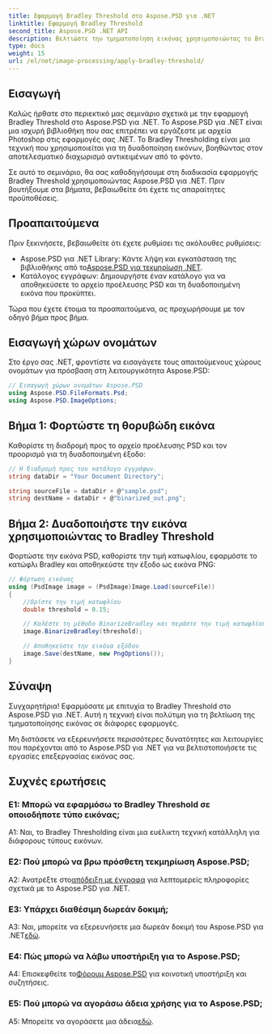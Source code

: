 ```yaml
---
title: Εφαρμογή Bradley Threshold στο Aspose.PSD για .NET
linktitle: Εφαρμογή Bradley Threshold
second_title: Aspose.PSD .NET API
description: Βελτιώστε την τμηματοποίηση εικόνας χρησιμοποιώντας το Bradley Threshold στο Aspose.PSD για .NET. Ένας βήμα προς βήμα οδηγός για αποτελεσματική δυαδοποίηση.
type: docs
weight: 15
url: /el/net/image-processing/apply-bradley-threshold/
---
```

## Εισαγωγή

Καλώς ήρθατε στο περιεκτικό μας σεμινάριο σχετικά με την εφαρμογή Bradley Threshold στο Aspose.PSD για .NET. Το Aspose.PSD για .NET είναι μια ισχυρή βιβλιοθήκη που σας επιτρέπει να εργάζεστε με αρχεία Photoshop στις εφαρμογές σας .NET. Το Bradley Thresholding είναι μια τεχνική που χρησιμοποιείται για τη δυαδοποίηση εικόνων, βοηθώντας στον αποτελεσματικό διαχωρισμό αντικειμένων από το φόντο.

Σε αυτό το σεμινάριο, θα σας καθοδηγήσουμε στη διαδικασία εφαρμογής Bradley Threshold χρησιμοποιώντας Aspose.PSD για .NET. Πριν βουτήξουμε στα βήματα, βεβαιωθείτε ότι έχετε τις απαραίτητες προϋποθέσεις.

## Προαπαιτούμενα

Πριν ξεκινήσετε, βεβαιωθείτε ότι έχετε ρυθμίσει τις ακόλουθες ρυθμίσεις:

-  Aspose.PSD για .NET Library: Κάντε λήψη και εγκατάσταση της βιβλιοθήκης από το[Aspose.PSD για τεκμηρίωση .NET](https://reference.aspose.com/psd/net/).
- Κατάλογος εγγράφων: Δημιουργήστε έναν κατάλογο για να αποθηκεύσετε το αρχείο προέλευσης PSD και τη δυαδοποιημένη εικόνα που προκύπτει.

Τώρα που έχετε έτοιμα τα προαπαιτούμενα, ας προχωρήσουμε με τον οδηγό βήμα προς βήμα.

## Εισαγωγή χώρων ονομάτων

Στο έργο σας .NET, φροντίστε να εισαγάγετε τους απαιτούμενους χώρους ονομάτων για πρόσβαση στη λειτουργικότητα Aspose.PSD:

```csharp
// Εισαγωγή χώρων ονομάτων Aspose.PSD
using Aspose.PSD.FileFormats.Psd;
using Aspose.PSD.ImageOptions;
```

## Βήμα 1: Φορτώστε τη θορυβώδη εικόνα

Καθορίστε τη διαδρομή προς το αρχείο προέλευσης PSD και τον προορισμό για τη δυαδοποιημένη έξοδο:

```csharp
// Η διαδρομή προς τον κατάλογο εγγράφων.
string dataDir = "Your Document Directory";

string sourceFile = dataDir + @"sample.psd";
string destName = dataDir + @"binarized_out.png";
```

## Βήμα 2: Δυαδοποιήστε την εικόνα χρησιμοποιώντας το Bradley Threshold

Φορτώστε την εικόνα PSD, καθορίστε την τιμή κατωφλίου, εφαρμόστε το κατώφλι Bradley και αποθηκεύστε την έξοδο ως εικόνα PNG:

```csharp
// Φόρτωση εικόνας
using (PsdImage image = (PsdImage)Image.Load(sourceFile))
{
    //Ορίστε την τιμή κατωφλίου
    double threshold = 0.15;

    // Καλέστε τη μέθοδο BinarizeBradley και περάστε την τιμή κατωφλίου ως παράμετρο
    image.BinarizeBradley(threshold);

    // Αποθηκεύστε την εικόνα εξόδου
    image.Save(destName, new PngOptions());
}
```

## Σύναψη

Συγχαρητήρια! Εφαρμόσατε με επιτυχία το Bradley Threshold στο Aspose.PSD για .NET. Αυτή η τεχνική είναι πολύτιμη για τη βελτίωση της τμηματοποίησης εικόνας σε διάφορες εφαρμογές.

Μη διστάσετε να εξερευνήσετε περισσότερες δυνατότητες και λειτουργίες που παρέχονται από το Aspose.PSD για .NET για να βελτιστοποιήσετε τις εργασίες επεξεργασίας εικόνας σας.

## Συχνές ερωτήσεις

### Ε1: Μπορώ να εφαρμόσω το Bradley Threshold σε οποιοδήποτε τύπο εικόνας;

A1: Ναι, το Bradley Thresholding είναι μια ευέλικτη τεχνική κατάλληλη για διάφορους τύπους εικόνων.

### Ε2: Πού μπορώ να βρω πρόσθετη τεκμηρίωση Aspose.PSD;

 A2: Ανατρέξτε στο[απόδειξη με έγγραφα](https://reference.aspose.com/psd/net/) για λεπτομερείς πληροφορίες σχετικά με το Aspose.PSD για .NET.

### Ε3: Υπάρχει διαθέσιμη δωρεάν δοκιμή;

 A3: Ναι, μπορείτε να εξερευνήσετε μια δωρεάν δοκιμή του Aspose.PSD για .NET[εδώ](https://releases.aspose.com/).

### Ε4: Πώς μπορώ να λάβω υποστήριξη για το Aspose.PSD;

 A4: Επισκεφθείτε το[Φόρουμ Aspose.PSD](https://forum.aspose.com/c/psd/34) για κοινοτική υποστήριξη και συζητήσεις.

### Ε5: Πού μπορώ να αγοράσω άδεια χρήσης για το Aspose.PSD;

 A5: Μπορείτε να αγοράσετε μια άδεια[εδώ](https://purchase.aspose.com/buy).
